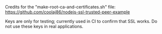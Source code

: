 Credits for the "make-root-ca-and-certificates.sh" file:
  https://github.com/coolaj86/nodejs-ssl-trusted-peer-example

Keys are only for testing; currently used in CI to confirm that SSL works. Do
not use these keys in real applications.
